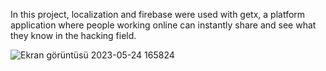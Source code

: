 In this project, localization and firebase were used with getx, 
a platform application where people working online can instantly share and see what they know in the hacking field.

![Ekran görüntüsü 2023-05-24 165824](https://github.com/yilmazozkan2/Learn_Hacking_Hacker_Community/assets/52213548/67ada383-c739-49bd-a542-6f9053e1edc8)
